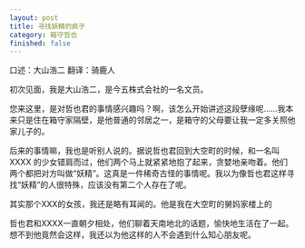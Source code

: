 ```yaml
---
layout: post
title: 寻找妖精的疯子
category: 箱守哲也
finished: false
---
```

<!-- 
寻找美好的心会削弱，会暂时泯灭，但是总是会复燃。
哲野和XXXX两个寻找美好心灵的人不同的人生路径。

美好的心灵是存在的，但是很稀少。与之相对，大部分人的心还是自私的，甚至还有为了自己不择手段，欺骗他人的。（各婊，各渣，各江浙沪人士）

交替性的降低道德标准，以求不受伤害。

https://mp.weixin.qq.com/s?__biz=MzAwNjY3NTg2Mg==&mid=2651059015&idx=1&sn=787dc89b04ddc96354c7d857e00c518e&chksm=80fe9fbeb78916a862792876a250a8112cad9145aa7e0e690972e3f46f4d9726f17fb09d90cc&mpshare=1&scene=1&srcid=08240Zk86D0hHihAWt8mGieH#rd
———————— -->

口述：大山浩二 翻译：骑鹿人

初次见面，我是大山浩二，是今五株式会社的一名文员。

您来这里，是对哲也君的事情感兴趣吗？啊，该怎么开始讲述这段孽缘呢……我本来只是住在箱守家隔壁，是他普通的邻居之一，是箱守的父母要让我一定多关照他家儿子的。



后来的事情嘛，我也是听别人说的。据说哲也君回到大空町的时候，和一名叫 XXXX 的少女错肩而过，他们两个马上就紧紧地抱了起来，贪婪地亲吻着。他们两个都把对方叫做“妖精”。这真是一件稀奇古怪的事情呢。我以为像哲也君这样寻找“妖精”的人很特殊，应该没有第二个人存在了呢。

其实那个XXX的女孩，我还是略有耳闻的。他是我在大空町的舅妈家楼上的

哲也君和XXXX一直朝夕相处，他们聊着天南地北的话题，愉快地生活在了一起。想不到他竟然会这样，我还以为他这样的人不会遇到什么知心朋友呢。

